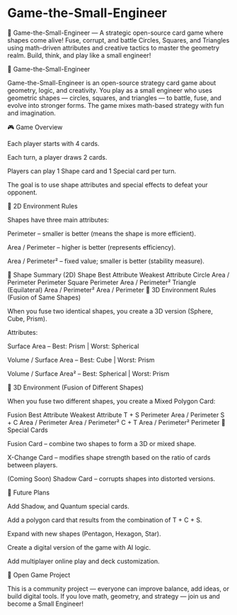 # Game-the-Small-Engineer
🧩 Game-the-Small-Engineer — A strategic open-source card game where shapes come alive! Fuse, corrupt, and battle Circles, Squares, and Triangles using math-driven attributes and creative tactics to master the geometry realm. Build, think, and play like a small engineer!

🧩 Game-the-Small-Engineer

Game-the-Small-Engineer is an open-source strategy card game about geometry, logic, and creativity.
You play as a small engineer who uses geometric shapes — circles, squares, and triangles — to battle, fuse, and evolve into stronger forms.
The game mixes math-based strategy with fun and imagination.

🎮 Game Overview

Each player starts with 4 cards.

Each turn, a player draws 2 cards.

Players can play 1 Shape card and 1 Special card per turn.

The goal is to use shape attributes and special effects to defeat your opponent.

🧠 2D Environment Rules

Shapes have three main attributes:

Perimeter – smaller is better (means the shape is more efficient).

Area / Perimeter – higher is better (represents efficiency).

Area / Perimeter² – fixed value; smaller is better (stability measure).

🔺 Shape Summary (2D)
Shape	Best Attribute	Weakest Attribute
Circle	Area / Perimeter	Perimeter
Square	Perimeter	Area / Perimeter²
Triangle (Equilateral)	Area / Perimeter²	Area / Perimeter
🧊 3D Environment Rules (Fusion of Same Shapes)

When you fuse two identical shapes, you create a 3D version (Sphere, Cube, Prism).

Attributes:

Surface Area – Best: Prism | Worst: Spherical

Volume / Surface Area – Best: Cube | Worst: Prism

Volume / Surface Area² – Best: Spherical | Worst: Prism

🔷 3D Environment (Fusion of Different Shapes)

When you fuse two different shapes, you create a Mixed Polygon Card:

Fusion	Best Attribute	Weakest Attribute
T + S	Perimeter	Area / Perimeter
S + C	Area / Perimeter	Area / Perimeter²
C + T	Area / Perimeter²	Perimeter
🧩 Special Cards

Fusion Card – combine two shapes to form a 3D or mixed shape.

X-Change Card – modifies shape strength based on the ratio of cards between players.

(Coming Soon) Shadow Card – corrupts shapes into distorted versions.

🚀 Future Plans

Add Shadow, and Quantum special cards.

Add a polygon card that results from the combination of T + C + S.

Expand with new shapes (Pentagon, Hexagon, Star).

Create a digital version of the game with AI logic.

Add multiplayer online play and deck customization.

🌟 Open Game Project

This is a community project — everyone can improve balance, add ideas, or build digital tools.
If you love math, geometry, and strategy — join us and become a Small Engineer!
